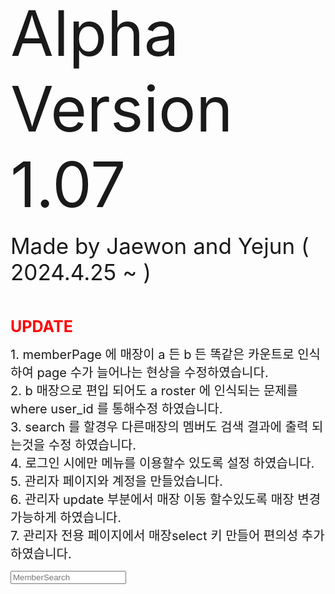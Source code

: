 

<div id="version">
<span style="font-size: 100px;">Alpha Version 1.07</span><br><br>
<span style="font-size: 35px;">Made by Jaewon and Yejun ( 2024.4.25 ~ )</span><br><br><br><br>
<!-- --------------------------------------------------------------------------------------- -->
<span style="font-size: 25px; color: red;"> <b>UPDATE</b> </span><br>
<!-- --------------------------------------------------------------------------------------- -->

<span style="font-size: 20px;">1. memberPage 에 매장이 a 든 b 든 똑같은 카운트로 인식하여 page 수가 늘어나는 현상을 수정하였습니다.</span><br>
<span style="font-size: 20px;">2. b 매장으로 편입 되어도 a roster 에 인식되는 문제를 where user_id 를 통해수정 하였습니다.</span><br>
<span style="font-size: 20px;">3. search 를 할경우 다른매장의 멤버도 검색 결과에 출력 되는것을 수정 하였습니다.</span><br>
<span style="font-size: 20px;">4. 로그인 시에만 메뉴를 이용할수 있도록 설정 하였습니다.</span><br>
<span style="font-size: 20px;">5. 관리자 페이지와 계정을 만들었습니다. </span><br>
<span style="font-size: 20px;">6. 관리자 update 부분에서 매장 이동 할수있도록 매장 변경 가능하게 하였습니다. </span><br>
<span style="font-size: 20px;">7. 관리자 전용 페이지에서 매장select 키 만들어 편의성 추가 하였습니다. </span><br>


<input type="text" class="form-control" name="name" id="name" placeholder="MemberSearch">
</div>

